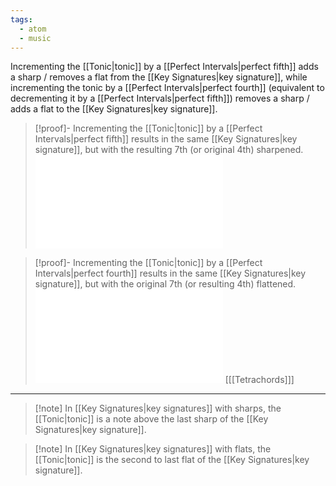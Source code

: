 ```yaml
---
tags:
  - atom
  - music
---
```

Incrementing the [[Tonic|tonic]] by a [[Perfect Intervals|perfect fifth]] adds a sharp / removes a flat from the [[Key Signatures|key signature]], while incrementing the tonic by a [[Perfect Intervals|perfect fourth]] (equivalent to decrementing it by a [[Perfect Intervals|perfect fifth]]) removes a sharp / adds a flat to the [[Key Signatures|key signature]].

> [!proof]- Incrementing the [[Tonic|tonic]] by a [[Perfect Intervals|perfect fifth]] results in the same [[Key Signatures|key signature]], but with the resulting $\text{7th}$ (or original $\text{4th}$) sharpened.
> ![1000|center](tetrachords-fifths-seventh.excalidraw.md)

> [!proof]- Incrementing the [[Tonic|tonic]] by a [[Perfect Intervals|perfect fourth]] results in the same [[Key Signatures|key signature]], but with the original $\text{7th}$ (or resulting $\text{4th}$) flattened.
> ![1000|center](tetrachords-fourths-fourth.excalidraw.md)
> \[[[Tetrachords]]\]

---

> [!note]  In [[Key Signatures|key signatures]] with sharps, the [[Tonic|tonic]] is a note above the last sharp of the [[Key Signatures|key signature]].

> [!note]  In [[Key Signatures|key signatures]] with flats, the [[Tonic|tonic]] is the second to last flat of the [[Key Signatures|key signature]].